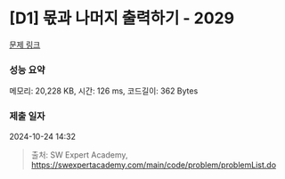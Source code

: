 # [D1] 몫과 나머지 출력하기 - 2029 

[문제 링크](https://swexpertacademy.com/main/code/problem/problemDetail.do?contestProbId=AV5QGNvKAtEDFAUq) 

### 성능 요약

메모리: 20,228 KB, 시간: 126 ms, 코드길이: 362 Bytes

### 제출 일자

2024-10-24 14:32



> 출처: SW Expert Academy, https://swexpertacademy.com/main/code/problem/problemList.do